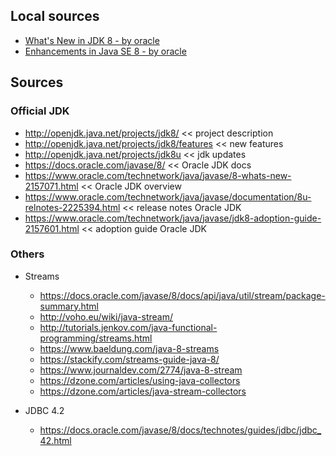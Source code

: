 ## Local sources
+ [What's New in JDK 8 - by oracle](https://github.com/tomascejka/study/blob/master/jdk8/what-is-new.md)
+ [Enhancements in Java SE 8 - by oracle](https://github.com/tomascejka/study/blob/master/jdk8/enhacements.md)

## Sources
### Official JDK
+ http://openjdk.java.net/projects/jdk8/ << project description
+ http://openjdk.java.net/projects/jdk8/features << new features
+ http://openjdk.java.net/projects/jdk8u << jdk updates
+ https://docs.oracle.com/javase/8/ << Oracle JDK docs
+ https://www.oracle.com/technetwork/java/javase/8-whats-new-2157071.html << Oracle JDK overview
+ https://www.oracle.com/technetwork/java/javase/documentation/8u-relnotes-2225394.html << release notes Oracle JDK
+ https://www.oracle.com/technetwork/java/javase/jdk8-adoption-guide-2157601.html << adoption guide Oracle JDK

### Others
+ Streams
  + https://docs.oracle.com/javase/8/docs/api/java/util/stream/package-summary.html
  + http://voho.eu/wiki/java-stream/
  + http://tutorials.jenkov.com/java-functional-programming/streams.html  
  + https://www.baeldung.com/java-8-streams
  + https://stackify.com/streams-guide-java-8/
  + https://www.journaldev.com/2774/java-8-stream
  + https://dzone.com/articles/using-java-collectors
  + https://dzone.com/articles/java-stream-collectors

+ JDBC 4.2
  + https://docs.oracle.com/javase/8/docs/technotes/guides/jdbc/jdbc_42.html
